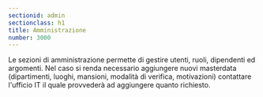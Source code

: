 ```yaml
---
sectionid: admin
sectionclass: h1
title: Amministrazione
number: 3000
---
```

Le sezioni di amministrazione permette di gestire utenti, ruoli, dipendenti ed argomenti.
Nel caso si renda necessario aggiungere nuovi masterdata (dipartimenti, luoghi, mansioni, modalità di verifica, motivazioni) contattare l'ufficio IT il quale provvederà ad aggiungere quanto richiesto.

